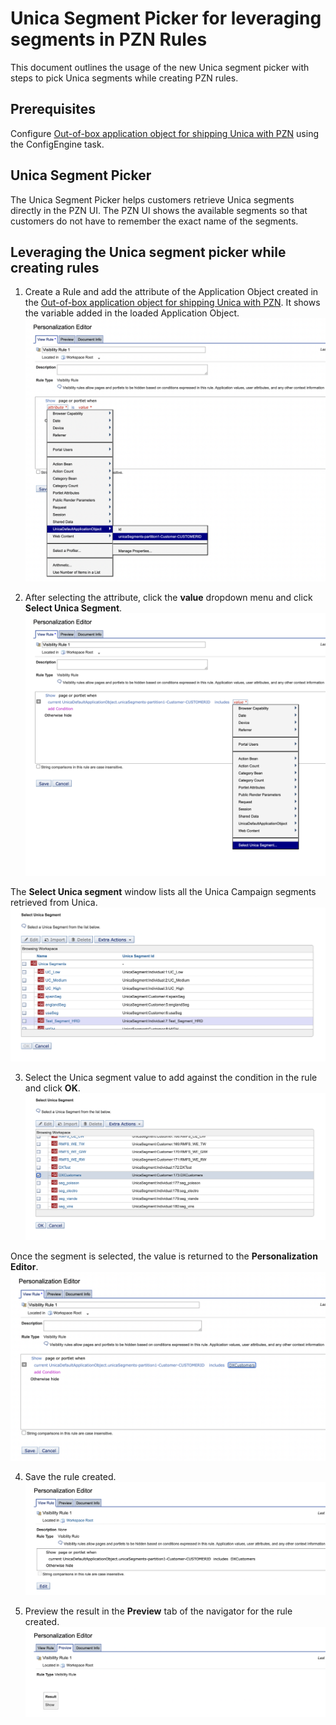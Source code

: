 # Unica Segment Picker for leveraging segments in PZN Rules
This document outlines the usage of the new Unica segment picker with steps to pick Unica segments while creating PZN rules.

## Prerequisites
Configure [Out-of-box application object for shipping Unica with PZN](../pzn_unica_integration/out_of_box_method.md) using the ConfigEngine task.

## Unica Segment Picker
The Unica Segment Picker helps customers retrieve Unica segments directly in the PZN UI. The PZN UI shows the available segments so that customers do not have to remember the exact name of the segments.

## Leveraging the Unica segment picker while creating rules
1. Create a Rule and add the attribute of the Application Object created in the [Out-of-box application object for shipping Unica with PZN](../pzn_unica_integration/out_of_box_method.md). It shows the variable added in the loaded Application Object.
![create-rule-with-oob-application-object](../../../images/create-rule-with-oob-application-object.png)

2. After selecting the attribute, click the **value** dropdown menu and click **Select Unica Segment**.
![picker-option-for-unica-segment](../../../images/picker-option-for-unica-segment.png)

 The **Select Unica segment** window lists all the Unica Campaign segments retrieved from Unica.
 ![unica-segment-list-view](../../../images/unica-segment-list-view.png)

3. Select the Unica segment value to add against the condition in the rule and click **OK**.
![unica-segment-selected](../../../images/unica-segment-selected.png)

 Once the segment is selected, the value is returned to the **Personalization Editor**.
 ![unica-segment-selected-using-picker](../../../images/unica-segment-selected-using-picker.png)

4. Save the rule created.
![unica-picker-save-rule](../../../images/unica-picker-save-rule.png)

5. Preview the result in the **Preview** tab of the navigator for the rule created.
![unica-picker-rule-preview](../../../images/unica-picker-rule-preview.png)
